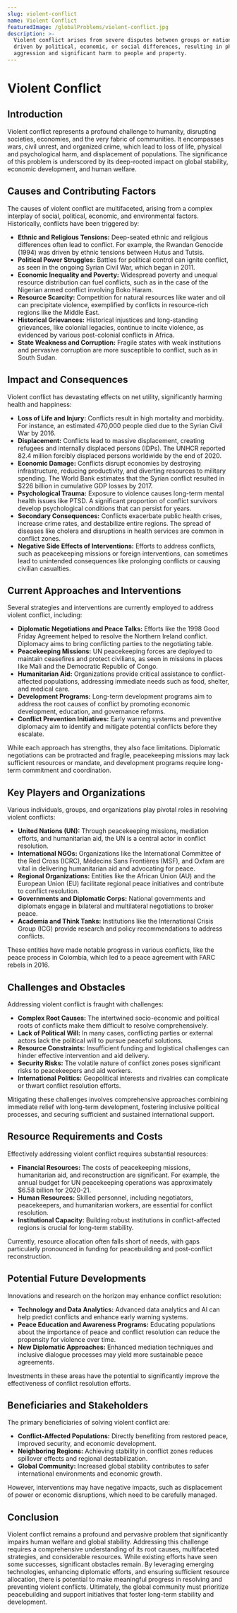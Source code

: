 ```yaml
---
slug: violent-conflict
name: Violent Conflict
featuredImage: /globalProblems/violent-conflict.jpg
description: >-
  Violent conflict arises from severe disputes between groups or nations, often
  driven by political, economic, or social differences, resulting in physical
  aggression and significant harm to people and property.
---
```


# Violent Conflict

## Introduction

Violent conflict represents a profound challenge to humanity, disrupting societies, economies, and the very fabric of communities. It encompasses wars, civil unrest, and organized crime, which lead to loss of life, physical and psychological harm, and displacement of populations. The significance of this problem is underscored by its deep-rooted impact on global stability, economic development, and human welfare.

## Causes and Contributing Factors

The causes of violent conflict are multifaceted, arising from a complex interplay of social, political, economic, and environmental factors. Historically, conflicts have been triggered by:

- **Ethnic and Religious Tensions:** Deep-seated ethnic and religious differences often lead to conflict. For example, the Rwandan Genocide (1994) was driven by ethnic tensions between Hutus and Tutsis.
- **Political Power Struggles:** Battles for political control can ignite conflict, as seen in the ongoing Syrian Civil War, which began in 2011.
- **Economic Inequality and Poverty:** Widespread poverty and unequal resource distribution can fuel conflicts, such as in the case of the Nigerian armed conflict involving Boko Haram.
- **Resource Scarcity:** Competition for natural resources like water and oil can precipitate violence, exemplified by conflicts in resource-rich regions like the Middle East.
- **Historical Grievances:** Historical injustices and long-standing grievances, like colonial legacies, continue to incite violence, as evidenced by various post-colonial conflicts in Africa.
- **State Weakness and Corruption:** Fragile states with weak institutions and pervasive corruption are more susceptible to conflict, such as in South Sudan.

## Impact and Consequences

Violent conflict has devastating effects on net utility, significantly harming health and happiness:

- **Loss of Life and Injury:** Conflicts result in high mortality and morbidity. For instance, an estimated 470,000 people died due to the Syrian Civil War by 2016.
- **Displacement:** Conflicts lead to massive displacement, creating refugees and internally displaced persons (IDPs). The UNHCR reported 82.4 million forcibly displaced persons worldwide by the end of 2020.
- **Economic Damage:** Conflicts disrupt economies by destroying infrastructure, reducing productivity, and diverting resources to military spending. The World Bank estimates that the Syrian conflict resulted in $226 billion in cumulative GDP losses by 2017.
- **Psychological Trauma:** Exposure to violence causes long-term mental health issues like PTSD. A significant proportion of conflict survivors develop psychological conditions that can persist for years.
- **Secondary Consequences:** Conflicts exacerbate public health crises, increase crime rates, and destabilize entire regions. The spread of diseases like cholera and disruptions in health services are common in conflict zones.
- **Negative Side Effects of Interventions:** Efforts to address conflicts, such as peacekeeping missions or foreign interventions, can sometimes lead to unintended consequences like prolonging conflicts or causing civilian casualties.

## Current Approaches and Interventions

Several strategies and interventions are currently employed to address violent conflict, including:

- **Diplomatic Negotiations and Peace Talks:** Efforts like the 1998 Good Friday Agreement helped to resolve the Northern Ireland conflict. Diplomacy aims to bring conflicting parties to the negotiating table.
- **Peacekeeping Missions:** UN peacekeeping forces are deployed to maintain ceasefires and protect civilians, as seen in missions in places like Mali and the Democratic Republic of Congo.
- **Humanitarian Aid:** Organizations provide critical assistance to conflict-affected populations, addressing immediate needs such as food, shelter, and medical care.
- **Development Programs:** Long-term development programs aim to address the root causes of conflict by promoting economic development, education, and governance reforms.
- **Conflict Prevention Initiatives:** Early warning systems and preventive diplomacy aim to identify and mitigate potential conflicts before they escalate.

While each approach has strengths, they also face limitations. Diplomatic negotiations can be protracted and fragile, peacekeeping missions may lack sufficient resources or mandate, and development programs require long-term commitment and coordination.

## Key Players and Organizations

Various individuals, groups, and organizations play pivotal roles in resolving violent conflicts:

- **United Nations (UN):** Through peacekeeping missions, mediation efforts, and humanitarian aid, the UN is a central actor in conflict resolution.
- **International NGOs:** Organizations like the International Committee of the Red Cross (ICRC), Médecins Sans Frontières (MSF), and Oxfam are vital in delivering humanitarian aid and advocating for peace.
- **Regional Organizations:** Entities like the African Union (AU) and the European Union (EU) facilitate regional peace initiatives and contribute to conflict resolution.
- **Governments and Diplomatic Corps:** National governments and diplomats engage in bilateral and multilateral negotiations to broker peace.
- **Academia and Think Tanks:** Institutions like the International Crisis Group (ICG) provide research and policy recommendations to address conflicts.

These entities have made notable progress in various conflicts, like the peace process in Colombia, which led to a peace agreement with FARC rebels in 2016.

## Challenges and Obstacles

Addressing violent conflict is fraught with challenges:

- **Complex Root Causes:** The intertwined socio-economic and political roots of conflicts make them difficult to resolve comprehensively.
- **Lack of Political Will:** In many cases, conflicting parties or external actors lack the political will to pursue peaceful solutions.
- **Resource Constraints:** Insufficient funding and logistical challenges can hinder effective intervention and aid delivery.
- **Security Risks:** The volatile nature of conflict zones poses significant risks to peacekeepers and aid workers.
- **International Politics:** Geopolitical interests and rivalries can complicate or thwart conflict resolution efforts.

Mitigating these challenges involves comprehensive approaches combining immediate relief with long-term development, fostering inclusive political processes, and securing sufficient and sustained international support.

## Resource Requirements and Costs

Effectively addressing violent conflict requires substantial resources:

- **Financial Resources:** The costs of peacekeeping missions, humanitarian aid, and reconstruction are significant. For example, the annual budget for UN peacekeeping operations was approximately $6.58 billion for 2020-21.
- **Human Resources:** Skilled personnel, including negotiators, peacekeepers, and humanitarian workers, are essential for conflict resolution.
- **Institutional Capacity:** Building robust institutions in conflict-affected regions is crucial for long-term stability.

Currently, resource allocation often falls short of needs, with gaps particularly pronounced in funding for peacebuilding and post-conflict reconstruction.

## Potential Future Developments

Innovations and research on the horizon may enhance conflict resolution:

- **Technology and Data Analytics:** Advanced data analytics and AI can help predict conflicts and enhance early warning systems.
- **Peace Education and Awareness Programs:** Educating populations about the importance of peace and conflict resolution can reduce the propensity for violence over time.
- **New Diplomatic Approaches:** Enhanced mediation techniques and inclusive dialogue processes may yield more sustainable peace agreements.

Investments in these areas have the potential to significantly improve the effectiveness of conflict resolution efforts.

## Beneficiaries and Stakeholders

The primary beneficiaries of solving violent conflict are:

- **Conflict-Affected Populations:** Directly benefiting from restored peace, improved security, and economic development.
- **Neighboring Regions:** Achieving stability in conflict zones reduces spillover effects and regional destabilization.
- **Global Community:** Increased global stability contributes to safer international environments and economic growth.

However, interventions may have negative impacts, such as displacement of power or economic disruptions, which need to be carefully managed.

## Conclusion

Violent conflict remains a profound and pervasive problem that significantly impairs human welfare and global stability. Addressing this challenge requires a comprehensive understanding of its root causes, multifaceted strategies, and considerable resources. While existing efforts have seen some successes, significant obstacles remain. By leveraging emerging technologies, enhancing diplomatic efforts, and ensuring sufficient resource allocation, there is potential to make meaningful progress in resolving and preventing violent conflicts. Ultimately, the global community must prioritize peacebuilding and support initiatives that foster long-term stability and development.
